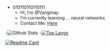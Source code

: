 - 010110110110111
  - Hi, I’m @Vangmay
  - I’m currently learning ... neural networks
  - Contact Me: [Here](mailto:vangmay.sachan16@gmail.com)

-![Github Stats](https://github-readme-stats.vercel.app/api?username=Vangmay&show_icons=true&theme=synthwave&count_private=true)
-[![Top Langs](https://github-readme-stats.vercel.app/api/top-langs/?username=Vangmay&theme=synthwave&layout=compact)](https://github.com/anuraghazra/github-readme-stats)

[![Readme Card](https://github-readme-stats.vercel.app/api/pin/?username=Vangmay&repo=website&theme=tokyonight)](https://github.com/Vangmay/website)

